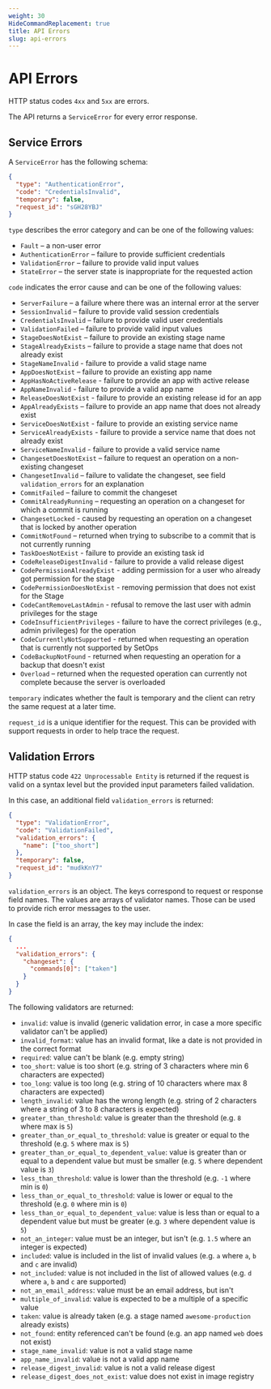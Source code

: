 ```yaml
---
weight: 30
HideCommandReplacement: true
title: API Errors
slug: api-errors
---
```

# API Errors

HTTP status codes `4xx` and `5xx` are errors.

The API returns a `ServiceError` for every error response.

## Service Errors

A `ServiceError` has the following schema:

```json
{
  "type": "AuthenticationError",
  "code": "CredentialsInvalid",
  "temporary": false,
  "request_id": "sGH28YBJ"
}
```

`type` describes the error category and can be one of the following values:

- `Fault` – a non-user error
- `AuthenticationError` – failure to provide sufficient credentials
- `ValidationError` – failure to provide valid input values
- `StateError` – the server state is inappropriate for the requested action

`code` indicates the error cause and can be one of the following values:

- `ServerFailure` – a failure where there was an internal error at the server
- `SessionInvalid` – failure to provide valid session credentials
- `CredentialsInvalid` – failure to provide valid user credentials
- `ValidationFailed` – failure to provide valid input values
- `StageDoesNotExist` – failure to provide an existing stage name
- `StageAlreadyExists` – failure to provide a stage name that does not already exist
- `StageNameInvalid` - failure to provide a valid stage name
- `AppDoesNotExist` – failure to provide an existing app name
- `AppHasNoActiveRelease` - failure to provide an app with active release
- `AppNameInvalid` - failure to provide a valid app name
- `ReleaseDoesNotExist` - failure to provide an existing release id for an app
- `AppAlreadyExists` – failure to provide an app name that does not already exist
- `ServiceDoesNotExist` - failure to provide an existing service name
- `ServiceAlreadyExists` - failure to provide a service name that does not already exist
- `ServiceNameInvalid` - failure to provide a valid service name
- `ChangesetDoesNotExist` – failure to request an operation on a non-existing changeset
- `ChangesetInvalid` – failure to validate the changeset, see field `validation_errors` for an explanation
- `CommitFailed` – failure to commit the changeset
- `CommitAlreadyRunning` – requesting an operation on a changeset for which a commit is running
- `ChangesetLocked` - caused by requesting an operation on a changeset that is locked by another operation
- `CommitNotFound` – returned when trying to subscribe to a commit that is not currently running
- `TaskDoesNotExist` - failure to provide an existing task id
- `CodeReleaseDigestInvalid` - failure to provide a valid release digest
- `CodePermissionAlreadyExist` - adding permission for a user who already got permission for the stage
- `CodePermissionDoesNotExist` - removing permission that does not exist for the Stage
- `CodeCantRemoveLastAdmin` - refusal to remove the last user with admin privileges for the stage
- `CodeInsufficientPrivileges` - failure to have the correct privileges (e.g., admin privileges) for the operation
- `CodeCurrentlyNotSupported` - returned when requesting an operation that is currently not supported by SetOps
- `CodeBackupNotFound` - returned when requesting an operation for a backup that doesn't exist
- `Overload` – returned when the requested operation can currently not complete because the server is overloaded

`temporary` indicates whether the fault is temporary and the client can retry the same request at a later time.

`request_id` is a unique identifier for the request. This can be provided with support requests in order to help trace the request.

## Validation Errors

HTTP status code `422 Unprocessable Entity` is returned if the request is valid on a syntax level but the provided input parameters failed validation.

In this case, an additional field `validation_errors` is returned:

```json
{
  "type": "ValidationError",
  "code": "ValidationFailed",
  "validation_errors": {
    "name": ["too_short"]
  },
  "temporary": false,
  "request_id": "mudkKnY7"
}
```

`validation_errors` is an object. The keys correspond to request or response field names. The values are arrays of validator names. Those can be used to provide rich error messages to the user.

In case the field is an array, the key may include the index:

```json
{
  ...
  "validation_errors": {
    "changeset": {
      "commands[0]": ["taken"]
    }
  }
}
```

The following validators are returned:

- `invalid`: value is invalid (generic validation error, in case a more specific validator can't be applied)
- `invalid_format`: value has an invalid format, like a date is not provided in the correct format
- `required`: value can't be blank (e.g. empty string)
- `too_short`: value is too short (e.g. string of 3 characters where min 6 characters are expected)
- `too_long`: value is too long (e.g. string of 10 characters where max 8 characters are expected)
- `length_invalid`: value has the wrong length (e.g. string of 2 characters where a string of 3 to 8 characters is expected)
- `greater_than_threshold`: value is greater than the threshold (e.g. `8` where max is `5`)
- `greater_than_or_equal_to_threshold`: value is greater or equal to the threshold (e.g. `5` where max is `5`)
- `greater_than_or_equal_to_dependent_value`: value is greater than or equal to a dependent value but must be smaller (e.g. `5` where dependent value is `3`)
- `less_than_threshold`: value is lower than the threshold (e.g. `-1` where min is `0`)
- `less_than_or_equal_to_threshold`: value is lower or equal to the threshold (e.g. `0` where min is `0`)
- `less_than_or_equal_to_dependent_value`: value is less than or equal to a dependent value but must be greater (e.g. `3` where dependent value is `5`)
- `not_an_integer`: value must be an integer, but isn't (e.g. `1.5` where an integer is expected)
- `included`: value is included in the list of invalid values (e.g. `a` where `a`, `b` and `c` are invalid)
- `not_included`: value is not included in the list of allowed values (e.g. `d` where `a`, `b` and `c` are supported)
- `not_an_email_address`: value must be an email address, but isn't
- `multiple_of_invalid`: value is expected to be a multiple of a specific value
- `taken`: value is already taken (e.g. a stage named `awesome-production` already exists)
- `not_found`: entity referenced can't be found (e.g. an app named `web` does not exist)
- `stage_name_invalid`: value is not a valid stage name
- `app_name_invalid`: value is not a valid app name
- `release_digest_invalid`: value is not a valid release digest
- `release_digest_does_not_exist`: value does not exist in image registry
